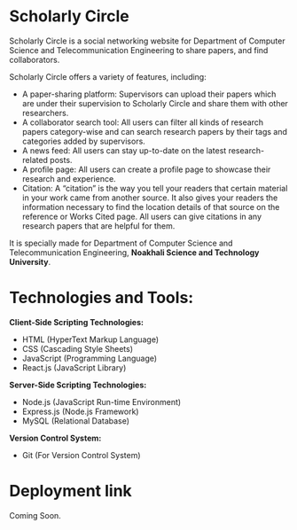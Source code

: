 # Scholarly Circle

Scholarly Circle is a social networking website for Department of Computer Science and Telecommunication Engineering to share papers, and find collaborators.

Scholarly Circle offers a variety of features, including:

<ul>
  <li>A paper-sharing platform: Supervisors can upload their papers which are under their supervision to Scholarly Circle and share them with other researchers.</li>
  <li>A collaborator search tool: All users can filter all kinds of research papers category-wise and can search research papers by their tags and categories added by supervisors.</li>
  <li>A news feed: All users can stay up-to-date on the latest research-related posts.</li>
  <li>A profile page: All users can create a profile page to showcase their research and experience.</li>
  <li>Citation: A “citation” is the way you tell your readers that certain material in your work came from another source. It also gives your readers the information necessary to find the
  location details of that source on the reference or Works Cited page. All users can give citations in any research papers that are helpful for them.</li>
</ul>

It is specially made for Department of Computer Science and Telecommunication Engineering, <strong>Noakhali Science and Technology University</strong>.

# Technologies and Tools:

<strong>Client-Side Scripting Technologies:</strong>

<ul>
  <li>HTML (HyperText Markup Language)</li>
  <li>CSS (Cascading Style Sheets)</li>
  <li>JavaScript (Programming Language)</li>
  <li>React.js (JavaScript Library)</li>
</ul>

<strong>Server-Side Scripting Technologies:</strong>

<ul>
  <li>Node.js (JavaScript Run-time Environment)</li>
  <li>Express.js (Node.js Framework)</li>
  <li>MySQL (Relational Database)</li>
</ul>

<strong>Version Control System:</strong>

<ul>
  <li>Git (For Version Control System)</li>
</ul>

# Deployment link

Coming Soon.
